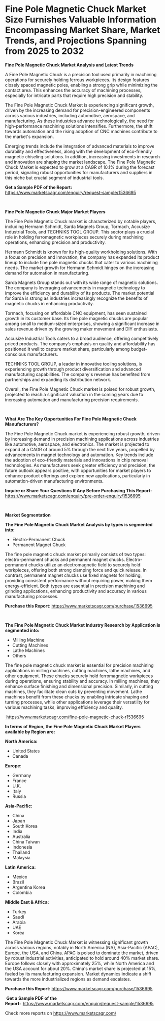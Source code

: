 <p><h1>Fine Pole Magnetic Chuck Market Size Furnishes Valuable Information Encompassing Market Share, Market Trends, and Projections Spanning from 2025 to 2032</h1></p><p><strong>Fine Pole Magnetic Chuck Market Analysis and Latest Trends</strong></p>
<p><p>A Fine Pole Magnetic Chuck is a precision tool used primarily in machining operations for securely holding ferrous workpieces. Its design features closely spaced magnetic poles, enabling a strong grip while minimizing the contact area. This enhances the accuracy of machining processes, especially for intricate parts that require high precision and stability.</p><p>The Fine Pole Magnetic Chuck Market is experiencing significant growth, driven by the increasing demand for precision-engineered components across various industries, including automotive, aerospace, and manufacturing. As these industries advance technologically, the need for high-performance machining solutions intensifies. Furthermore, the shift towards automation and the rising adoption of CNC machines contribute to the market's expansion.</p><p>Emerging trends include the integration of advanced materials to improve durability and effectiveness, along with the development of eco-friendly magnetic chiseling solutions. In addition, increasing investments in research and innovation are shaping the market landscape. The Fine Pole Magnetic Chuck Market is expected to grow at a CAGR of 10.1% during the forecast period, signaling robust opportunities for manufacturers and suppliers in this niche but crucial segment of industrial tools.</p></p>
<p><strong>Get a Sample PDF of the Report:&nbsp;</strong> <a href="https://www.marketscagr.com/enquiry/request-sample/1536695?utm_campaign=2235&utm_medium=2&utm_source=Github&utm_content=ia&utm_term=22022025&utm_id=fine-pole-magnetic-chuck">https://www.marketscagr.com/enquiry/request-sample/1536695</a></p>
<p>&nbsp;</p>
<p><strong>Fine Pole Magnetic Chuck Major Market Players</strong></p>
<p><p>The Fine Pole Magnetic Chuck market is characterized by notable players, including Hermann Schmidt, Sarda Magnets Group, Tormach, Accusize Industrial Tools, and TECHNIKS TOOL GROUP. This sector plays a crucial role in holding ferromagnetic workpieces securely during machining operations, enhancing precision and productivity.</p><p>Hermann Schmidt is known for its high-quality workholding solutions. With a focus on precision and innovation, the company has expanded its product lineup to include fine pole magnetic chucks that cater to various machining needs. The market growth for Hermann Schmidt hinges on the increasing demand for automation in manufacturing.</p><p>Sarda Magnets Group stands out with its wide range of magnetic solutions. The company is leveraging advancements in magnetic technology to improve the efficiency and durability of its products. The market potential for Sarda is strong as industries increasingly recognize the benefits of magnetic chucks in enhancing productivity.</p><p>Tormach, focusing on affordable CNC equipment, has seen sustained growth in its customer base. Its fine pole magnetic chucks are popular among small to medium-sized enterprises, showing a significant increase in sales revenue driven by the growing maker movement and DIY enthusiasts.</p><p>Accusize Industrial Tools caters to a broad audience, offering competitively priced products. The company’s emphasis on quality and affordability has positioned it well to capture market share, particularly among budget-conscious manufacturers.</p><p>TECHNIKS TOOL GROUP, a leader in innovative tooling solutions, is experiencing growth through product diversification and advanced manufacturing capabilities. The company's revenue has benefited from partnerships and expanding its distribution network.</p><p>Overall, the Fine Pole Magnetic Chuck market is poised for robust growth, projected to reach a significant valuation in the coming years due to increasing automation and manufacturing precision requirements.</p></p>
<p>&nbsp;</p>
<p><strong>What Are The Key Opportunities For Fine Pole Magnetic Chuck Manufacturers?</strong></p>
<p><p>The Fine Pole Magnetic Chuck market is experiencing robust growth, driven by increasing demand in precision machining applications across industries like automotive, aerospace, and electronics. The market is projected to expand at a CAGR of around 5% through the next five years, propelled by advancements in magnet technology and automation. Key trends include the adoption of eco-friendly materials and innovations in chip removal technologies. As manufacturers seek greater efficiency and precision, the future outlook appears positive, with opportunities for market players to enhance product offerings and explore new applications, particularly in automation-driven manufacturing environments.</p></p>
<p><strong>Inquire or Share Your Questions If Any Before Purchasing This Report:</strong> <a href="https://www.marketscagr.com/enquiry/pre-order-enquiry/1536695?utm_campaign=2235&utm_medium=2&utm_source=Github&utm_content=ia&utm_term=22022025&utm_id=fine-pole-magnetic-chuck">https://www.marketscagr.com/enquiry/pre-order-enquiry/1536695</a></p>
<p>&nbsp;</p>
<p><strong>Market Segmentation</strong></p>
<p><strong>The Fine Pole Magnetic Chuck Market Analysis by types is segmented into:</strong></p>
<p><ul><li>Electro-Permanent Chuck</li><li>Permanent Magnet Chuck</li></ul></p>
<p><p>The fine pole magnetic chuck market primarily consists of two types: electro-permanent chucks and permanent magnet chucks. Electro-permanent chucks utilize an electromagnetic field to securely hold workpieces, offering both strong clamping force and quick release. In contrast, permanent magnet chucks use fixed magnets for holding, providing consistent performance without requiring power, making them energy-efficient. Both types are essential in precision machining and grinding applications, enhancing productivity and accuracy in various manufacturing processes.</p></p>
<p><strong>Purchase this Report:&nbsp;</strong><a href="https://www.marketscagr.com/purchase/1536695?utm_campaign=2235&utm_medium=2&utm_source=Github&utm_content=ia&utm_term=22022025&utm_id=fine-pole-magnetic-chuck">https://www.marketscagr.com/purchase/1536695</a></p>
<p>&nbsp;</p>
<p><strong>The Fine Pole Magnetic Chuck Market Industry Research by Application is segmented into:</strong></p>
<p><ul><li>Milling Machine</li><li>Cutting Machines</li><li>Lathe Machines</li><li>Others</li></ul></p>
<p><p>The fine pole magnetic chuck market is essential for precision machining applications in milling machines, cutting machines, lathe machines, and other equipment. These chucks securely hold ferromagnetic workpieces during operations, ensuring stability and accuracy. In milling machines, they enhance surface finishing and dimensional precision. Similarly, in cutting machines, they facilitate clean cuts by preventing movement. Lathe machines benefit from these chucks by enabling intricate shaping and turning processes, while other applications leverage their versatility for various machining tasks, improving efficiency and quality.</p></p>
<p><a href="https://www.marketscagr.com/fine-pole-magnetic-chuck-r1536695?utm_campaign=2235&utm_medium=2&utm_source=Github&utm_content=ia&utm_term=22022025&utm_id=fine-pole-magnetic-chuck">&nbsp;https://www.marketscagr.com/fine-pole-magnetic-chuck-r1536695</a></p>
<p><strong>In terms of Region, the Fine Pole Magnetic Chuck Market Players available by Region are:</strong></p>
<p>
    <p> <strong> North America: </strong>
        <ul>
            <li>United States</li>
            <li>Canada</li>
        </ul>
        </p> 
    <p> <strong> Europe: </strong>
        <ul>
            <li>Germany</li>
            <li>France</li>
            <li>U.K.</li>
            <li>Italy</li>
            <li>Russia</li>
        </ul>
        </p> 
    <p> <strong> Asia-Pacific: </strong>
        <ul>
            <li>China</li>
            <li>Japan</li>
            <li>South Korea</li>
            <li>India</li>
            <li>Australia</li>
            <li>China Taiwan</li>
            <li>Indonesia</li>
            <li>Thailand</li>
            <li>Malaysia</li>
        </ul>
        </p> 
    <p> <strong> Latin America: </strong>
        <ul>
            <li>Mexico</li>
            <li>Brazil</li>
            <li>Argentina Korea</li>
            <li>Colombia</li>
        </ul>
        </p> 
    <p> <strong> Middle East & Africa: </strong>
        <ul>
            <li>Turkey</li>
            <li>Saudi</li>
            <li>Arabia</li>
            <li>UAE</li>
            <li>Korea</li>
        </ul>
    </p>
    </p>
<p><p>The Fine Pole Magnetic Chuck Market is witnessing significant growth across various regions, notably in North America (NA), Asia-Pacific (APAC), Europe, the USA, and China. APAC is poised to dominate the market, driven by robust industrial activities, anticipated to hold around 40% market share. Europe follows closely with approximately 25%, while North America and the USA account for about 20%. China's market share is projected at 15%, fueled by its manufacturing expansion. Market dynamics indicate a shift towards the more industrialized regions as demand escalates.</p></p>
<p><strong>Purchase this Report: </strong><a href="https://www.marketscagr.com/purchase/1536695?utm_campaign=2235&utm_medium=2&utm_source=Github&utm_content=ia&utm_term=22022025&utm_id=fine-pole-magnetic-chuck">https://www.marketscagr.com/purchase/1536695</a></p>
<p>&nbsp;<strong>Get a Sample PDF of the Report:&nbsp;&nbsp;</strong><a href="https://www.marketscagr.com/enquiry/request-sample/1536695?utm_campaign=2235&utm_medium=2&utm_source=Github&utm_content=ia&utm_term=22022025&utm_id=fine-pole-magnetic-chuck">https://www.marketscagr.com/enquiry/request-sample/1536695</a></p>
<p><strong></strong></p>
<p>Check more reports on <a href="https://www.marketscagr.com/?utm_campaign=2235&utm_medium=2&utm_source=Github&utm_content=ia&utm_term=22022025&utm_id=fine-pole-magnetic-chuck">https://www.marketscagr.com/</a></p>